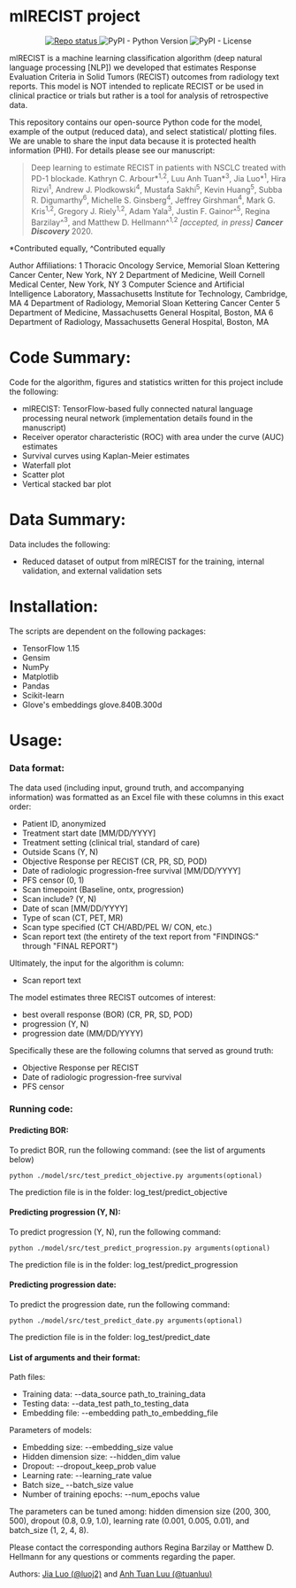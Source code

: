 # mlRECIST project

<!-- Information badges -->
<p align="center">
    <a href="https://www.repostatus.org/#active">
    <img alt="Repo status" src="https://www.repostatus.org/badges/latest/inactive.svg" />
  </a>
  <img alt="PyPI - Python Version" src="https://img.shields.io/pypi/pyversions/dedalus">
  <img alt="PyPI - License" src="https://img.shields.io/pypi/l/dedalus">
</p>

mlRECIST is a machine learning classification algorithm (deep natural language processing [NLP]) we developed that estimates Response Evaluation Criteria in Solid Tumors (RECIST) outcomes from radiology text reports. This model is NOT intended to replicate RECIST or be used in clinical practice or trials but rather is a tool for analysis of retrospective data. 

This repository contains our open-source Python code for the model, example of the output (reduced data), and select statistical/ plotting files. We are unable to share the input data because it is protected health information (PHI). For details please see our manuscript:

>Deep learning to estimate RECIST in patients with NSCLC treated with PD-1 blockade. 
>Kathryn C. Arbour*<sup>1,2</sup>, Luu Anh Tuan*<sup>3</sup>, Jia Luo*<sup>1</sup>, Hira Rizvi<sup>1</sup>, Andrew J. Plodkowski<sup>4</sup>, Mustafa Sakhi<sup>5</sup>, Kevin Huang<sup>5</sup>, Subba R. Digumarthy<sup>6</sup>, Michelle S. Ginsberg<sup>4</sup>, Jeffrey Girshman<sup>4</sup>, Mark G. Kris<sup>1,2</sup>, Gregory J. Riely<sup>1,2</sup>, Adam Yala<sup>3</sup>, Justin F. Gainor^<sup>5</sup>, Regina Barzilay^<sup>3</sup>, and Matthew D. Hellmann^<sup>1,2</sup> <i>[accepted, in press] <b>Cancer Discovery</i></b> 2020.

*Contributed equally, ^Contributed equally 

Author Affiliations: 
1 Thoracic Oncology Service, Memorial Sloan Kettering Cancer Center, New York, NY
2 Department of Medicine, Weill Cornell Medical Center, New York, NY
3 Computer Science and Artificial Intelligence Laboratory, Massachusetts Institute for Technology, Cambridge, MA
4 Department of Radiology, Memorial Sloan Kettering Cancer Center 
5 Department of Medicine, Massachusetts General Hospital, Boston, MA
6 Department of Radiology, Massachusetts General Hospital, Boston, MA

# Code Summary:
Code for the algorithm, figures and statistics written for this project include the following:
* mlRECIST: TensorFlow-based fully connected natural language processing neural network (implementation details found in the manuscript)
* Receiver operator characteristic (ROC) with area under the curve (AUC) estimates
* Survival curves using Kaplan-Meier estimates
* Waterfall plot
* Scatter plot
* Vertical stacked bar plot

# Data Summary:
Data includes the following:
* Reduced dataset of output from mlRECIST for the training, internal validation, and external validation sets

# Installation:
The scripts are dependent on the following packages:
* TensorFlow 1.15
* Gensim
* NumPy
* Matplotlib
* Pandas
* Scikit-learn
* Glove's embeddings glove.840B.300d

# Usage:

### Data format: 
The data used (including input, ground truth, and accompanying information) was formatted as an Excel file with these columns in this exact order:
* Patient ID, anonymized 
* Treatment start date [MM/DD/YYYY]
* Treatment setting (clinical trial, standard of care)
* Outside Scans	(Y, N)
* Objective Response per RECIST (CR, PR, SD, POD)
* Date of radiologic progression-free survival [MM/DD/YYYY]
* PFS censor (0, 1)
* Scan timepoint (Baseline, ontx, progression)
* Scan include? (Y, N)
* Date of scan [MM/DD/YYYY]
* Type of scan (CT, PET, MR)
* Scan type specified (CT CH/ABD/PEL W/ CON, etc.)
* Scan report text (the entirety of the text report from "FINDINGS:" through "FINAL REPORT")

Ultimately, the input for the algorithm is column:
* Scan report text

The model estimates three RECIST outcomes of interest: 
* best overall response (BOR) (CR, PR, SD, POD)
* progression (Y, N)
* progression date (MM/DD/YYYY)

Specifically these are the following columns that served as ground truth:
* Objective Response per RECIST
* Date of radiologic progression-free survival
* PFS censor

### Running code:

#### Predicting BOR: 
To predict BOR, run the following command: (see the list of arguments below)

    python ./model/src/test_predict_objective.py arguments(optional)

The prediction file is in the folder: log_test/predict_objective

#### Predicting progression (Y, N): 
To predict progression (Y, N), run the following command:

    python ./model/src/test_predict_progression.py arguments(optional)

The prediction file is in the folder: log_test/predict_progression

#### Predicting progression date: 
To predict the progression date, run the following command:

    python ./model/src/test_predict_date.py arguments(optional)

The prediction file is in the folder: log_test/predict_date

#### List of arguments and their format:

Path files:
* Training data: --data_source path_to_training_data
* Testing data: --data_test path_to_testing_data
* Embedding file: --embedding path_to_embedding_file

Parameters of models:
* Embedding size: --embedding_size value 
* Hidden dimension size: --hidden_dim value
* Dropout: --dropout_keep_prob value
* Learning rate: --learning_rate value
* Batch size_ --batch_size value
* Number of training  epochs: --num_epochs value

The parameters can be tuned among: hidden dimension size (200, 300, 500), dropout (0.8, 0.9, 1.0), learning rate (0.001, 0.005, 0.01), and batch_size (1, 2, 4, 8). 

Please contact the corresponding authors Regina Barzilay or Matthew D. Hellmann for any questions or comments regarding the paper.

Authors: [Jia Luo (@luoj2)](https://github.com/luoj2/) and [Anh Tuan Luu (@tuanluu)](https://github.com/tuanluu)

